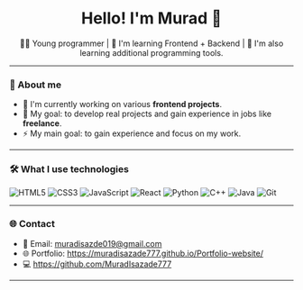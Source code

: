 <h1 align="center">Hello! I'm Murad 👋</h1>

<p align="center">
👨‍💻 Young programmer | 🎯 I'm learning Frontend + Backend | 🌱 I'm also learning additional programming tools.
</p>

---

### 🧠 About me

- 🔭 I'm currently working on various **frontend projects**.
- 🎯 My goal: to develop real projects and gain experience in jobs like **freelance**.
- ⚡ My main goal: to gain experience and focus on my work.

---

### 🛠️ What I use technologies

![HTML5](https://img.shields.io/badge/-HTML5-E34F26?style=flat&logo=html5&logoColor=white)
![CSS3](https://img.shields.io/badge/-CSS3-1572B6?style=flat&logo=css3)
![JavaScript](https://img.shields.io/badge/-JavaScript-F7DF1E?style=flat&logo=javascript&logoColor=black)
![React](https://img.shields.io/badge/-React-61DAFB?style=flat&logo=react&logoColor=white)
![Python](https://img.shields.io/badge/-Python-3776AB?style=flat&logo=python&logoColor=white)
![C++](https://img.shields.io/badge/-C++-00599C?style=flat&logo=cplusplus&logoColor=white)
![Java](https://img.shields.io/badge/-Java-007396?style=flat&logo=java&logoColor=white)
![Git](https://img.shields.io/badge/-Git-F05032?style=flat&logo=git&logoColor=white)

---

### 🌐 Contact

- 📧 Email: muradisazde019@gmail.com
- 🌐 Portfolio: https://muradisazade777.github.io/Portfolio-website/
- 💻 https://github.com/MuradIsazade777
---
